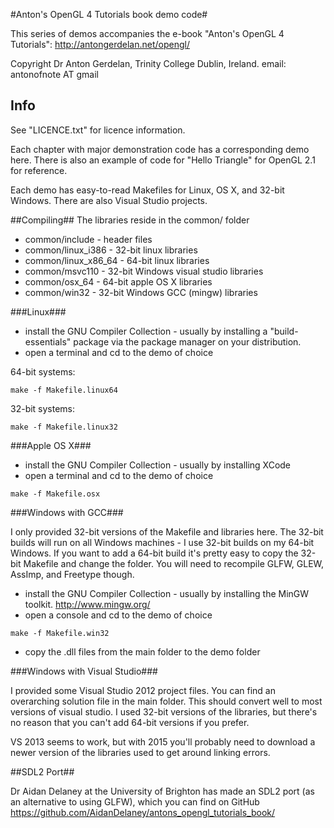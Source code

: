 #Anton's OpenGL 4 Tutorials book demo code#

This series of demos accompanies the e-book "Anton's OpenGL 4 Tutorials":
http://antongerdelan.net/opengl/

Copyright Dr Anton Gerdelan, Trinity College Dublin, Ireland.
email: antonofnote AT gmail

## Info ##

See "LICENCE.txt" for licence information.

Each chapter with major demonstration code has a corresponding demo here.
There is also an example of code for "Hello Triangle" for OpenGL 2.1 for
reference.

Each demo has easy-to-read Makefiles for Linux, OS X, and 32-bit Windows.
There are also Visual Studio projects.

##Compiling##
The libraries reside in the common/ folder

* common/include - header files
* common/linux_i386 - 32-bit linux libraries
* common/linux_x86_64 - 64-bit linux libraries
* common/msvc110 - 32-bit Windows visual studio libraries
* common/osx_64 - 64-bit apple OS X libraries
* common/win32 - 32-bit Windows GCC (mingw) libraries

###Linux###

* install the GNU Compiler Collection - usually by installing a
"build-essentials" package via the package manager on your distribution.
* open a terminal and cd to the demo of choice

64-bit systems:

`make -f Makefile.linux64`

32-bit systems:

`make -f Makefile.linux32`

###Apple OS X###

* install the GNU Compiler Collection - usually by installing XCode
* open a terminal and cd to the demo of choice

`make -f Makefile.osx`

###Windows with GCC###

I only provided 32-bit versions of the Makefile and libraries here.
The 32-bit builds will run on all Windows machines - I use 32-bit builds on my
64-bit Windows.
If you want to add a 64-bit build it's pretty easy to copy the 32-bit Makefile and change
the folder. You will need to recompile GLFW, GLEW, AssImp, and Freetype though.

* install the GNU Compiler Collection - usually by installing the MinGW toolkit.
http://www.mingw.org/
* open a console and cd to the demo of choice

`make -f Makefile.win32`

* copy the .dll files from the main folder to the demo folder

###Windows with Visual Studio###

I provided some Visual Studio 2012 project files.
You can find an overarching solution file in the main folder. This should
convert well to most versions of visual studio. I used 32-bit versions of the
libraries, but there's no reason that you can't add 64-bit versions if you
prefer.

VS 2013 seems to work, but with 2015 you'll probably need to download a newer
version of the libraries used to get around linking errors. 

##SDL2 Port##

Dr Aidan Delaney at the University of Brighton has made an SDL2 port (as an
alternative to using GLFW), which you can find on GitHub
https://github.com/AidanDelaney/antons_opengl_tutorials_book/
